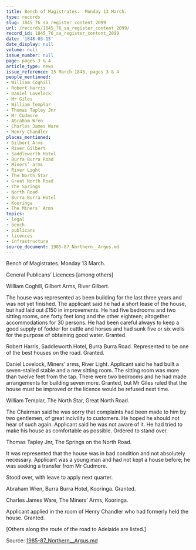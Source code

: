 ```yaml
---
title: Bench of Magistrates.  Monday 13 March.
type: records
slug: 1845_76_sa_register_content_2099
url: /records/1845_76_sa_register_content_2099/
record_id: 1845_76_sa_register_content_2099
date: '1848-03-15'
date_display: null
volume: null
issue_number: null
page: pages 3 & 4
article_type: news
issue_reference: 15 March 1848, pages 3 & 4
people_mentioned:
- William Coghill
- Robert Harris
- Daniel Lovelock
- Mr Giles
- William Templar
- Thomas Tapley Jnr
- Mr Cudmore
- Abraham Wren
- Charles James Ware
- Henry Chandler
places_mentioned:
- Gilbert Arms
- River Gilbert
- Saddleworth Hotel
- Burra Burra Road
- Miners’ arms
- River Light
- The North Star
- Great North Road
- The Springs
- North Road
- Burra Burra Hotel
- Kooringa
- The Miners’ Arms
topics:
- legal
- bench
- publicans
- licences
- infrastructure
source_document: 1985-87_Northern__Argus.md
---
```


Bench of Magistrates.  Monday 13 March.

General Publicans’ Licences [among others]

William Coghill, Gilbert Arms, River Gilbert.

The house was represented as been building for the last three years and was not yet finished.  The applicant said he had a short lease of the house, but had laid out £150 in improvements.  He had five bedrooms and two sitting rooms, one forty feet long and the other eighteen; altogether accommodations for 30 persons.  He had been careful always to keep a good supply of fodder for cattle and horses and had sunk five or six wells for the purpose of obtaining good water.  Granted.

Robert Harris, Saddleworth Hotel, Burra Burra Road.  Represented to be one of the best houses on the road.  Granted.

Daniel Lovelock, Miners’ arms, River Light.  Applicant said he had built a seven-stalled stable and a new sitting room.  The sitting room was more than twelve feet from the tap. There were two bedrooms and he had made arrangements for building seven more.  Granted, but Mr Giles ruled that the house must be improved or the licence would be refused next time.

William Templar, The North Star, Great North Road.

The Chairman said he was sorry that complaints had been made to him by two gentlemen, of great incivility to customers.  He hoped he should not hear of such again.  Applicant said he was not aware of it.  He had tried to make his house as comfortable as possible.  Ordered to stand over.

Thomas Tapley Jnr, The Springs on the North Road.

It was represented that the house was in bad condition and not absolutely necessary.  Applicant was a young man and had not kept a house before; he was seeking a transfer from Mr Cudmore.

Stood over, with leave to apply next quarter.

Abraham Wren, Burra Burra Hotel, Kooringa.  Granted.

Charles James Ware, The Miners’ Arms, Kooringa.

Applicant applied in the room of Henry Chandler who had formerly held the house.  Granted.

[Others along the route of the road to Adelaide are listed.]

Source: [1985-87_Northern__Argus.md](/downloads/markdown/1985-87_Northern__Argus.md)
